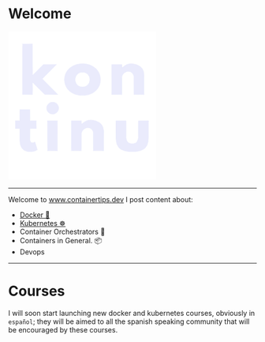 # Welcome

<!-- ![Logo](assets/images/tips.png) -->
<img src="/assets/images/logo.png" class="center" alt="About me" style="width:300px;">

---

Welcome to www.containertips.dev I post content about:

- [Docker 🐳](/docker/)
- [Kubernetes ☸️](/kubernetes/)
- Container Orchestrators 🎼
- Containers in General. 📦
- Devops

---

# Courses

I will soon start launching new docker and kubernetes courses, obviously in `español`; they will be aimed to all the spanish speaking community that will be encouraged by these courses.
